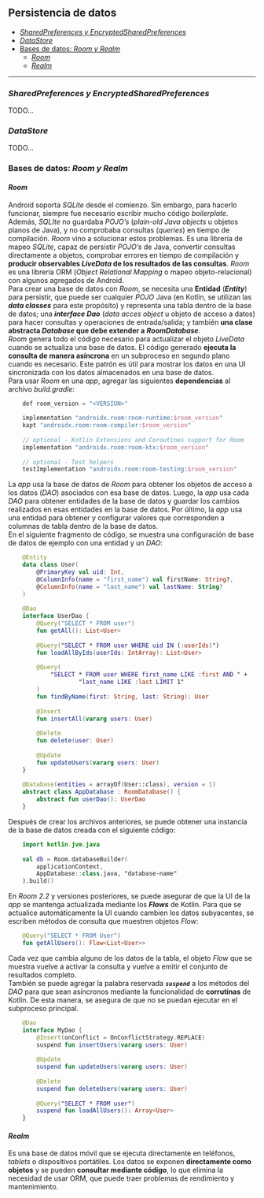 ## Persistencia de datos

- [*SharedPreferences y EncryptedSharedPreferences*](#sharedpreferences-y-encryptedsharedpreferences)
- [*DataStore*](#datastore)
- [Bases de datos: *Room y Realm*](#bases-de-datos-room-y-realm)
    - [*Room*](#room)
    - [*Realm*](#realm)

---

### *SharedPreferences y EncryptedSharedPreferences*
TODO...

### *DataStore*
TODO...

### Bases de datos: *Room y Realm*

#### *Room*
Android soporta *SQLite* desde el comienzo. Sin embargo, para hacerlo funcionar, siempre fue necesario escribir mucho código *boilerplate*. Además, *SQLIte* no guardaba *POJO’s* (*plain-old Java objects* u objetos planos de Java), y no comprobaba consultas (*queries*) en tiempo de compilación. *Room* vino a solucionar estos problemas. Es una librería de mapeo *SQLite*, capaz de persistir *POJO’s* de Java, convertir consultas directamente a objetos, comprobar errores en tiempo de compilación y **producir observables ***LiveData*** de los resultados de las consultas**. *Room* es una librería ORM (*Object Relational Mapping* o mapeo objeto-relacional) con algunos agregados de Android.  
Para crear una base de datos con *Room*, se necesita una **Entidad** (***Entity***) para persistir, que puede ser cualquier *POJO* Java (en Kotlin, se utilizan las ***data classes*** para este propósito) y representa una tabla dentro de la base de datos; una ***interface Dao*** (*data acces object* u objeto de acceso a datos) para hacer consultas y operaciones de entrada/salida; y también **una clase abstracta ***Database*** que debe extender a** ***RoomDatabase***.  
*Room* genera todo el código necesario para actualizar el objeto *LiveData* cuando se actualiza una base de datos. El código generado **ejecuta la consulta de manera asíncrona** en un subproceso en segundo plano cuando es necesario. Este patrón es útil para mostrar los datos en una UI sincronizada con los datos almacenados en una base de datos.  
Para usar *Room* en una *app*, agregar las siguientes **dependencias** al archivo *build.gradle*:

```kotlin
    def room_version = "<VERSION>"
    
    implementation "androidx.room:room-runtime:$room_version"
    kapt "androidx.room:room-compiler:$room_version"
    
    // optional - Kotlin Extensions and Coroutines support for Room
    implementation "androidx.room:room-ktx:$room_version"
    
    // optional - Test helpers
    testImplementation "androidx.room:room-testing:$room_version"
```

La *app* usa la base de datos de *Room* para obtener los objetos de acceso a los datos (*DAO*) asociados con esa base de datos. Luego, la *app* usa cada *DAO* para obtener entidades de la base de datos y guardar los cambios realizados en esas entidades en la base de datos. Por último, la *app* usa una entidad para obtener y configurar valores que corresponden a columnas de tabla dentro de la base de datos.  
En el siguiente fragmento de código, se muestra una configuración de base de datos de ejemplo con una entidad y un *DAO*:

```kotlin
    @Entity
    data class User(
        @PrimaryKey val uid: Int,
        @ColumnInfo(name = "first_name") val firstName: String?,
        @ColumnInfo(name = "last_name") val lastName: String?
    )
    
    @Dao
    interface UserDao {
        @Query("SELECT * FROM user")
        fun getAll(): List<User>
    
        @Query("SELECT * FROM user WHERE uid IN (:userIds)")
        fun loadAllByIds(userIds: IntArray): List<User>
    
        @Query(
            "SELECT * FROM user WHERE first_name LIKE :first AND " +
                    "last_name LIKE :last LIMIT 1"
        )
        fun findByName(first: String, last: String): User
    
        @Insert
        fun insertAll(vararg users: User)
    
        @Delete
        fun delete(user: User)
    
        @Update
        fun updateUsers(vararg users: User)
    }
    
    @Database(entities = arrayOf(User::class), version = 1)
    abstract class AppDatabase : RoomDatabase() {
        abstract fun userDao(): UserDao
    }
```

Después de crear los archivos anteriores, se puede obtener una instancia de la base de datos creada con el siguiente código:

```kotlin
    import kotlin.jvm.java
    
    val db = Room.databaseBuilder(
        applicationContext,
        AppDatabase::class.java, "database-name"
    ).build()
```

En *Room 2.2* y versiones posteriores, se puede asegurar de que la UI de la *app* se mantenga actualizada mediante los ***Flows*** de Kotlin. Para que se actualice automáticamente la UI cuando cambien los datos subyacentes, se escriben métodos de consulta que muestren objetos *Flow*:

```kotlin
    @Query("SELECT * FROM User")
    fun getAllUsers(): Flow<List<User>>
```

Cada vez que cambia alguno de los datos de la tabla, el objeto *Flow* que se muestra vuelve a activar la consulta y vuelve a emitir el conjunto de resultados completo.  
También se puede agregar la palabra reservada ***``suspend``*** a los métodos del *DAO* para que sean asíncronos mediante la funcionalidad de **corrutinas** de Kotlin. De esta manera, se asegura de que no se puedan ejecutar en el subproceso principal.

```kotlin
    @Dao
    interface MyDao {
        @Insert(onConflict = OnConflictStrategy.REPLACE)
        suspend fun insertUsers(vararg users: User)
    
        @Update
        suspend fun updateUsers(vararg users: User)
    
        @Delete
        suspend fun deleteUsers(vararg users: User)
    
        @Query("SELECT * FROM user")
        suspend fun loadAllUsers(): Array<User>
    }
```

#### *Realm*
Es una base de datos móvil que se ejecuta directamente en teléfonos, *tablets* o dispositivos portátiles. Los datos se exponen **directamente como objetos** y se pueden **consultar mediante código**, lo que elimina la necesidad de usar ORM, que puede traer problemas de rendimiento y mantenimiento.
